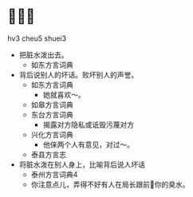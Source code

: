 # 𢮎臭水
hv3 cheu5 shuei3
+ 把脏水泼出去。
  * 如东方言词典
+ 背后说别人的坏话。败坏别人的声誉。
  * 如东方言词典
    - 她就喜欢～。
  * 如皋方言词典
  * 东台方言词典
    + 揭露对方隐私或诋毁污蔑对方
  * 兴化方言词典
    - 他俫两个人有意见，对过～。
  * 泰县方言志
+ 将脏水泼在别人身上，比喻背后说人坏话
  * 泰州方言词典4
  - 你注意点儿，弄得不好有人在局长跟前𢮎你的臭水。
